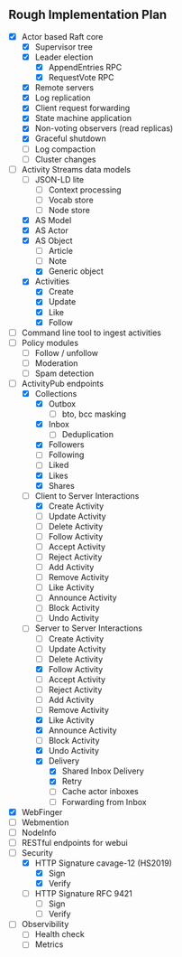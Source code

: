 ## Rough Implementation Plan

- [x] Actor based Raft core
    - [x] Supervisor tree
    - [x] Leader election
        - [x] AppendEntries RPC
        - [x] RequestVote RPC
    - [x] Remote servers
    - [x] Log replication
    - [x] Client request forwarding
    - [x] State machine application
    - [x] Non-voting observers (read replicas)
    - [x] Graceful shutdown
    - [ ] Log compaction
    - [ ] Cluster changes
- [ ] Activity Streams data models
    - [ ] JSON-LD lite
        - [ ] Context processing
        - [ ] Vocab store
        - [ ] Node store
    - [x] AS Model
    - [x] AS Actor
    - [x] AS Object
        - [ ] Article
        - [ ] Note
        - [x] Generic object
    - [x] Activities
        - [x] Create
        - [x] Update
        - [x] Like
        - [x] Follow
- [ ] Command line tool to ingest activities
- [ ] Policy modules
    - [ ] Follow / unfollow
    - [ ] Moderation
    - [ ] Spam detection
- [ ] ActivityPub endpoints
    - [x] Collections
        - [x] Outbox
            - [ ] bto, bcc masking
        - [x] Inbox
            - [ ] Deduplication
        - [x] Followers
        - [ ] Following
        - [ ] Liked
        - [x] Likes
        - [x] Shares
    - [ ] Client to Server Interactions
        - [x] Create Activity
        - [ ] Update Activity
        - [ ] Delete Activity
        - [ ] Follow Activity
        - [ ] Accept Activity
        - [ ] Reject Activity
        - [ ] Add Activity
        - [ ] Remove Activity
        - [ ] Like Activity
        - [ ] Announce Activity
        - [ ] Block Activity
        - [ ] Undo Activity
    - [ ] Server to Server Interactions
        - [ ] Create Activity
        - [ ] Update Activity
        - [ ] Delete Activity
        - [x] Follow Activity
        - [ ] Accept Activity
        - [ ] Reject Activity
        - [ ] Add Activity
        - [ ] Remove Activity
        - [x] Like Activity
        - [x] Announce Activity
        - [ ] Block Activity
        - [x] Undo Activity
        - [x] Delivery
            - [x] Shared Inbox Delivery
            - [x] Retry
            - [ ] Cache actor inboxes
            - [ ] Forwarding from Inbox
- [x] WebFinger
- [ ] Webmention
- [ ] NodeInfo
- [ ] RESTful endpoints for webui
- [ ] Security
    - [x] HTTP Signature cavage-12 (HS2019)
        - [x] Sign
        - [x] Verify
    - [ ] HTTP Signature RFC 9421
        - [ ] Sign
        - [ ] Verify
- [ ] Observibility
    - [ ] Health check
    - [ ] Metrics